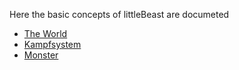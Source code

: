 Here the basic concepts of littleBeast are documeted
* [The World](https://github.com/LittleBeasts/documentation/wiki/The-World-of-littleBeasts)
* [Kampfsystem](https://github.com/LittleBeasts/documentation/wiki/Kampfsystem)
* [Monster](https://github.com/LittleBeasts/documentation/wiki/Monster)
